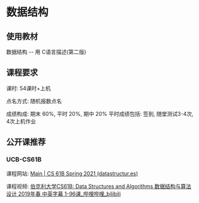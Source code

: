 # 数据结构

## 使用教材

数据结构 -- 用 C语言描述(第二版)

## 课程要求

课时: 54课时+上机

点名方式: 随机报数点名

成绩构成: 期末 60%, 平时 20%, 期中 20%   平时成绩包括: 签到, 随堂测试3-4次, 4次上机作业

## 公开课推荐

### UCB-CS61B

课程网站: [Main | CS 61B Spring 2021 (datastructur.es)](https://sp21.datastructur.es/index.html)

课程视频: [伯克利大学CS61B: Data Structures and Algorithms 数据结构与算法设计 2019年春 中英字幕 1-96课_哔哩哔哩_bilibili](https://www.bilibili.com/video/BV1JS4y1c7DT/?spm_id_from=333.999.0.0&vd_source=d03b0f673ed993b8e86fd863bd92d95e)
